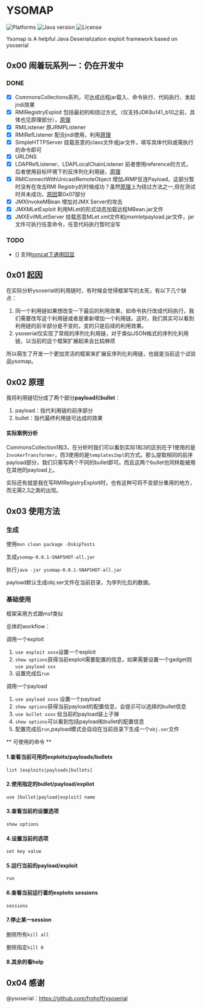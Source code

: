
# YSOMAP 
![Platforms](https://img.shields.io/badge/Platforms-OSX-green.svg)
![Java version](https://img.shields.io/badge/Java-8%2b-blue.svg)
![License](https://img.shields.io/badge/License-apache%202-green.svg)

Ysomap is A helpful Java Deserialization exploit framework based on ysoserial

## 0x00 闹着玩系列一：仍在开发中

### DONE

- [x] CommonsCollections系列，可达成远程jar载入、命令执行、代码执行、发起jndi效果
- [x] RMIRegistryExploit 包括最初的和绕过方式,（仅支持JDK8u141_b10之前，具体也见原理部分），[原理](http://blog.0kami.cn/2020/02/06/rmi-registry-security-problem/)
- [x] RMIListener 原JRMPListener
- [x] RMIRefListener 配合jndi使用，利用[原理](http://blog.0kami.cn/2020/02/09/jndi-with-rmi/)
- [x] SimpleHTTPServer 挂载恶意的class文件或jar文件，填写具体代码或需执行的命令即可
- [x] URLDNS
- [x] LDAPRefListener、LDAPLocalChainListener 前者使用reference的方式，后者使用目标环境下的反序列化利用链，[原理](http://blog.0kami.cn/2020/03/01/jndi-with-ldap/)
- [x] RMIConnectWithUnicastRemoteObject 增加JRMP反连Payload，这部分暂时没有在攻击RMI Registry的时候成功？虽然[原理](https://mogwailabs.de/blog/2020/02/an-trinhs-rmi-registry-bypass/)上为绕过方法之一,但在测试时并未成功，[原因](http://blog.0kami.cn/2020/02/06/rmi-registry-security-problem/)第0x07部分
- [x] JMXInvokeMBean 增加对JMX Server的攻击
- [x] JMXMLetExploit 利用MLet的形式动态加载远程MBean.jar文件
- [x] JMXEvilMLetServer 挂载恶意MLet.xml文件和jmxmletpayload.jar文件，jar文件可执行任意命令，任意代码执行暂时没写

### TODO

- [] 支持[tomcat下通用回显](https://xz.aliyun.com/t/7388)

## 0x01 起因

在实际分析ysoserial的利用链时，有时候会觉得框架写的太死，有以下几个缺点：

1. 同一个利用链如果想改变一下最后的利用效果，如命令执行改成代码执行，我们需要改写这个利用链或者是重新增加一个利用链。这时，我们其实可以看到利用链的前半部分是不变的，变的只是后续的利用效果。
2. ysoserial仅实现了常规的序列化利用链，对于类似JSON格式的序列化利用链，以当前的这个框架扩展起来会比较麻烦

所以萌生了开发一个更加灵活的框架来扩展反序列化利用链，也就是当前这个试验品ysomap。

## 0x02 原理

我将利用链切分成了两个部分**payload**和**bullet**：

1. payload：指代利用链的前序部分
2. bullet：指代最终利用链可达成的效果

#### 实际案例分析

CommonsCollection1和3，在分析时我们可以看到实际1和3的区别在于1使用的是`InvokerTransformer`，而3使用的是`templatesImpl`的方式。那么提取相同的前序payload部分，我们只需写两个不同的bullet即可。而且这两个bullet也同样能被用在其他的payload上。

实际还有就是我在写RMIRegistryExploit时，也有这种可将不变部分重用的地方，而无需2,3之类的出现。

## 0x03 使用方法

### 生成
使用`mvn clean package -DskipTests`

生成`ysomap-0.0.1-SNAPSHOT-all.jar`

执行`java -jar ysomap-0.0.1-SNAPSHOT-all.jar`

payload默认生成obj.ser文件在当前目录，为序列化后的数据。

### 基础使用

框架采用方式跟msf类似

总体的workflow：

调用一个exploit
1. `use exploit xxxx`设置一个exploit
2. `show options`获得当前exploit需要配置的信息，如果需要设置一个gadget则`use payload xxx`
3. 设置完成后`run`

调用一个payload
1. `use payload xxxx` 设置一个payload
2. `show options`获得当前payload的配置信息，会提示可以选择的bullet信息
3. `use bullet xxxx` 给当前的payload装上子弹
4. `show options`可以看到包括payload和bullet的配置信息
5. 配置完成后`run`,payload模式会自动在当前目录下生成一个`obj.ser`文件

** 可使用的命令 **

#### 1.查看当前可用的exploits/payloads/bullets

`list [exploits|payloads|bullets]`

#### 2.使用指定的bullet/payload/expliot

`use [bullet|payload|exploit] name`

#### 3.查看当前的设置选项

`show options`

#### 4.设置当前的选项

`set key value`

#### 5.运行当前的payload/exploit

`run`

#### 6.查看当前运行着的exploits sessions

`sessions`

#### 7.停止某一session

删除所有`kill all`

删除指定`kill 0`

#### 8.其余的看help

## 0x04 感谢

@ysoserial：https://github.com/frohoff/ysoserial